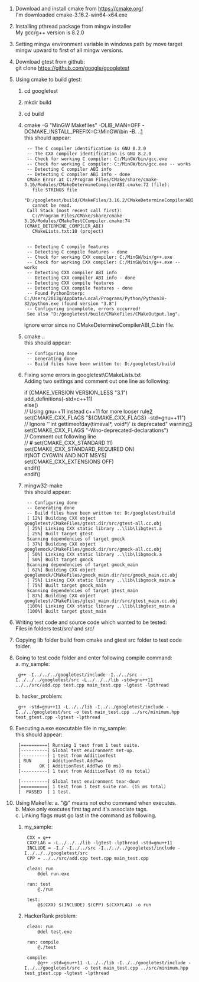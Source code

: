 1. Download and install cmake from https://cmake.org/<br />
	I'm downloaded cmake-3.16.2-win64-x64.exe

2. Installing pthread package from mingw installer<br />
	My gcc/g++ version is 8.2.0

3. Setting mingw environment variable in windows path by move target mingw upward to first of all mingw versions.

4. Download gtest from github:<br />
	git clone https://github.com/google/googletest

5. Using cmake to build gtest:
	1) cd googletest
	2) mkdir build
	3) cd build
	4) cmake -G "MinGW Makefiles" -DLIB_MAN=OFF -DCMAKE_INSTALL_PREFIX=C:\MinGW\bin -B. ..[1]<br />
		this should appear:

			-- The C compiler identification is GNU 8.2.0
			-- The CXX compiler identification is GNU 8.2.0
			-- Check for working C compiler: C:/MinGW/bin/gcc.exe
			-- Check for working C compiler: C:/MinGW/bin/gcc.exe -- works
			-- Detecting C compiler ABI info
			-- Detecting C compiler ABI info - done
			CMake Error at C:/Program Files/CMake/share/cmake-3.16/Modules/CMakeDetermineCompilerABI.cmake:72 (file):
			  file STRINGS file
			  "D:/googletest/build/CMakeFiles/3.16.2/CMakeDetermineCompilerABI_C.bin"
			  cannot be read.
			Call Stack (most recent call first):
			  C:/Program Files/CMake/share/cmake-3.16/Modules/CMakeTestCCompiler.cmake:74 (CMAKE_DETERMINE_COMPILER_ABI)
			  CMakeLists.txt:10 (project)


			-- Detecting C compile features
			-- Detecting C compile features - done
			-- Check for working CXX compiler: C:/MinGW/bin/g++.exe
			-- Check for working CXX compiler: C:/MinGW/bin/g++.exe -- works
			-- Detecting CXX compiler ABI info
			-- Detecting CXX compiler ABI info - done
			-- Detecting CXX compile features
			-- Detecting CXX compile features - done
			-- Found PythonInterp: C:/Users/2013g/AppData/Local/Programs/Python/Python38-32/python.exe (found version "3.8")
			-- Configuring incomplete, errors occurred!
			See also "D:/googletest/build/CMakeFiles/CMakeOutput.log".

		ignore error since no CMakeDetermineCompilerABI_C.bin file.
	5) cmake ..<br />
		this should appear:

			-- Configuring done
			-- Generating done
			-- Build files have been written to: D:/googletest/build

	6) Fixing some errors in googletest\CMakeLists.txt<br />
        Adding two settings and comment out one line as following:

        if (CMAKE_VERSION VERSION_LESS "3.1")<br />
          add_definitions(-std=c++11)<br />
        else()<br />
          // Using gnu++11 instead c++11 for more looser rule[2]<br />
          set(CMAKE_CXX_FLAGS "${CMAKE_CXX_FLAGS} -std=gnu++11")<br />
          // Ignore "'int gettimeofday(timeval*, void*)' is deprecated" warning[3]<br />
          set(CMAKE_CXX_FLAGS "-Wno-deprecated-declarations")<br />
          // Comment out following line<br />
        // #  set(CMAKE_CXX_STANDARD 11)<br />
          set(CMAKE_CXX_STANDARD_REQUIRED ON)<br />
          if(NOT CYGWIN AND NOT MSYS)<br />
            set(CMAKE_CXX_EXTENSIONS OFF)<br />
          endif()<br />
        endif()<br />

	7) mingw32-make<br />
		this should appear:

			-- Configuring done
			-- Generating done
			-- Build files have been written to: D:/googletest/build
			[ 12%] Building CXX object googletest/CMakeFiles/gtest.dir/src/gtest-all.cc.obj
			[ 25%] Linking CXX static library ..\lib\libgtest.a
			[ 25%] Built target gtest
			Scanning dependencies of target gmock
			[ 37%] Building CXX object googlemock/CMakeFiles/gmock.dir/src/gmock-all.cc.obj
			[ 50%] Linking CXX static library ..\lib\libgmock.a
			[ 50%] Built target gmock
			Scanning dependencies of target gmock_main
			[ 62%] Building CXX object googlemock/CMakeFiles/gmock_main.dir/src/gmock_main.cc.obj
			[ 75%] Linking CXX static library ..\lib\libgmock_main.a
			[ 75%] Built target gmock_main
			Scanning dependencies of target gtest_main
			[ 87%] Building CXX object googletest/CMakeFiles/gtest_main.dir/src/gtest_main.cc.obj
			[100%] Linking CXX static library ..\lib\libgtest_main.a
			[100%] Built target gtest_main

6. Writing test code and source code which wanted to be tested:<br />
	Files in folders test/src/ and src/

7. Copying lib folder build from cmake and gtest src folder to test code folder.

8. Going to test code folder and enter following compile command:<br />
	a. my_sample:

		g++ -I../../../googletest/include -I../../src -I../../../googletest/src -L../../../lib -std=gnu++11 ../../src/add.cpp test.cpp main_test.cpp -lgtest -lpthread

	b. hacker_problem:

		g++ -std=gnu++11 -L../../lib -I../../googletest/include -I../../googletest/src -o test main_test.cpp ../src/minimum.hpp test_gtest.cpp -lgtest -lpthread

9. Executing a.exe executable file in my_sample:<br />
	this should appear:

		[==========] Running 1 test from 1 test suite.
		[----------] Global test environment set-up.
		[----------] 1 test from AdditionTest
		[ RUN      ] AdditionTest.AddTwo
		[       OK ] AdditionTest.AddTwo (0 ms)
		[----------] 1 test from AdditionTest (0 ms total)

		[----------] Global test environment tear-down
		[==========] 1 test from 1 test suite ran. (15 ms total)
		[  PASSED  ] 1 test.

10. Using Makefile:
	a. "@" means not echo command when executes.<br />
	b. Make only executes first tag and it's associate tags.<br />
	c. Linking flags must go last in the command as following.<br />

	1) my_sample:<br />

			CXX = g++
			CXXFLAG = -L../../../lib -lgtest -lpthread -std=gnu++11
			INCLUDE = -I./ -I../../src -I../../../googletest/include -I../../../googletest/src
			CPP = ../../src/add.cpp test.cpp main_test.cpp

			clean: run
				@del run.exe

			run: test
				@./run

			test:
				@$(CXX) $(INCLUDE) $(CPP) $(CXXFLAG) -o run

	2) HackerRank problem:

			clean: run
				@del test.exe

			run: compile
				@./test

			compile:
				@g++ -std=gnu++11 -L../../lib -I../../googletest/include -I../../googletest/src -o test main_test.cpp ../src/minimum.hpp test_gtest.cpp -lgtest -lpthread

[1]: https://stackoverflow.com/questions/59355908/mingw-c-compiler-not-able-to-compile-a-simple-test-program
[2]: https://stackoverflow.com/questions/10851247/how-do-i-activate-c-11-in-cmake
[3]: https://github.com/google/googletest/issues/2625
